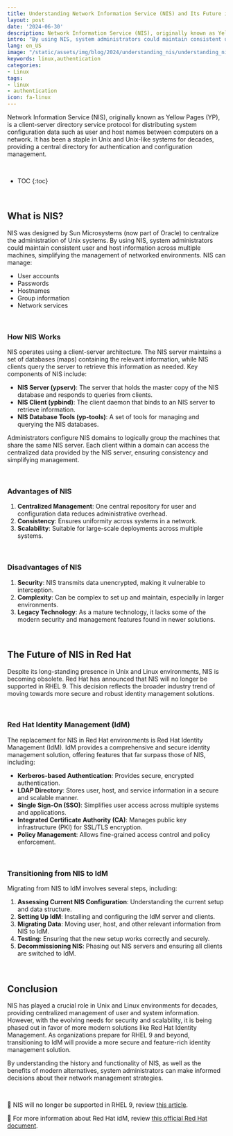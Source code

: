 ```yaml
---
title: Understanding Network Information Service (NIS) and Its Future in Red Hat
layout: post
date: '2024-06-30'
description: Network Information Service (NIS), originally known as Yellow Pages (YP), is a client-server directory service protocol for distributing system configuration data such as user and host names between computers on a network.
intro: "By using NIS, system administrators could maintain consistent user and host information across multiple machines, simplifying the management of networked environments."
lang: en_US
image: "/static/assets/img/blog/2024/understanding_nis/understanding_nis.jpg"
keywords: linux,authentication
categories:
- Linux
tags:
- linux
- authentication
icon: fa-linux
---
```


Network Information Service (NIS), originally known as Yellow Pages (YP), is a client-server directory service protocol for distributing system configuration data such as user and host names between computers on a network. It has been a staple in Unix and Unix-like systems for decades, providing a central directory for authentication and configuration management.

<br>

* TOC 
{:toc}

<br>

## What is NIS?

NIS was designed by Sun Microsystems (now part of Oracle) to centralize the administration of Unix systems. By using NIS, system administrators could maintain consistent user and host information across multiple machines, simplifying the management of networked environments. NIS can manage:

- User accounts
- Passwords
- Hostnames
- Group information
- Network services

<br>

### How NIS Works

NIS operates using a client-server architecture. The NIS server maintains a set of databases (maps) containing the relevant information, while NIS clients query the server to retrieve this information as needed. Key components of NIS include:

- **NIS Server (ypserv)**: The server that holds the master copy of the NIS database and responds to queries from clients.
- **NIS Client (ypbind)**: The client daemon that binds to an NIS server to retrieve information.
- **NIS Database Tools (yp-tools)**: A set of tools for managing and querying the NIS databases.

Administrators configure NIS domains to logically group the machines that share the same NIS server. Each client within a domain can access the centralized data provided by the NIS server, ensuring consistency and simplifying management.

<br>

### Advantages of NIS

1. **Centralized Management**: One central repository for user and configuration data reduces administrative overhead.
2. **Consistency**: Ensures uniformity across systems in a network.
3. **Scalability**: Suitable for large-scale deployments across multiple systems.

<br>

### Disadvantages of NIS

1. **Security**: NIS transmits data unencrypted, making it vulnerable to interception.
2. **Complexity**: Can be complex to set up and maintain, especially in larger environments.
3. **Legacy Technology**: As a mature technology, it lacks some of the modern security and management features found in newer solutions.

<br>

## The Future of NIS in Red Hat

Despite its long-standing presence in Unix and Linux environments, NIS is becoming obsolete. Red Hat has announced that NIS will no longer be supported in RHEL 9. This decision reflects the broader industry trend of moving towards more secure and robust identity management solutions.

<br>

### Red Hat Identity Management (IdM)

The replacement for NIS in Red Hat environments is Red Hat Identity Management (IdM). IdM provides a comprehensive and secure identity management solution, offering features that far surpass those of NIS, including:

- **Kerberos-based Authentication**: Provides secure, encrypted authentication.
- **LDAP Directory**: Stores user, host, and service information in a secure and scalable manner.
- **Single Sign-On (SSO)**: Simplifies user access across multiple systems and applications.
- **Integrated Certificate Authority (CA)**: Manages public key infrastructure (PKI) for SSL/TLS encryption.
- **Policy Management**: Allows fine-grained access control and policy enforcement.

<br>

### Transitioning from NIS to IdM

Migrating from NIS to IdM involves several steps, including:

1. **Assessing Current NIS Configuration**: Understanding the current setup and data structure.
2. **Setting Up IdM**: Installing and configuring the IdM server and clients.
3. **Migrating Data**: Moving user, host, and other relevant information from NIS to IdM.
4. **Testing**: Ensuring that the new setup works correctly and securely.
5. **Decommissioning NIS**: Phasing out NIS servers and ensuring all clients are switched to IdM.

<br>

## Conclusion

NIS has played a crucial role in Unix and Linux environments for decades, providing centralized management of user and system information. However, with the evolving needs for security and scalability, it is being phased out in favor of more modern solutions like Red Hat Identity Management. As organizations prepare for RHEL 9 and beyond, transitioning to IdM will provide a more secure and feature-rich identity management solution.

By understanding the history and functionality of NIS, as well as the benefits of modern alternatives, system administrators can make informed decisions about their network management strategies.

<br>

📝 NIS will no longer be supported in RHEL 9, review [this article](https://access.redhat.com/solutions/5991271).

📝 For more information about Red Hat idM, review [this official Red Hat document](https://docs.redhat.com/en/documentation/red_hat_enterprise_linux/9/html-single/installing_identity_management/index#proc_providing-feedback-on-red-hat-documentation_installing-identity-management).
